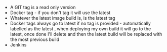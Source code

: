 * A GIT tag is a read only version
* Docker tag - if you don't tag it will use the latest
* Whatever the latest image build is, is the latest tag
* Docker tags always go to latest if no tag is provided - automatically labelled as the latest , when deploying my own build it will go to the latest, once done I'll delete and then the latest build will be replaced with the most previous build
* Jenkins 